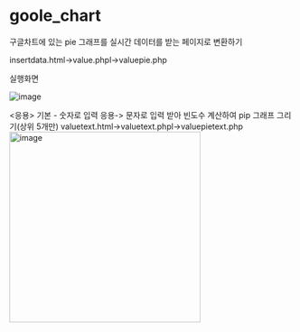 # goole_chart
구글차트에 있는 pie 그래프를 실시간 데이터를 받는 페이지로 변환하기

insertdata.html->value.phpl->valuepie.php

실행화면

![image](https://user-images.githubusercontent.com/127082884/233233495-fb33f86d-72b7-41ff-95c1-ef60d69d5c44.png)



<응용>
기본 - 숫자로 입력
응용-> 문자로 입력 받아 빈도수 계산하여 pip 그래프 그리기(상위 5개만)
valuetext.html->valuetext.phpl->valuepietext.php
<img width="338" alt="image" src="https://user-images.githubusercontent.com/127082884/233293648-88ca5cfc-dee2-436b-af66-898a102f677a.png">


